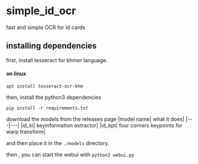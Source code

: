 # simple_id_ocr
fast and simple OCR for id cards 

## installing dependencies


first, install tesseract for khmer language. <br>
#### on linux 
`apt install tesseract-ocr-khm`


then, install the python3 dependencies

`pip install -r requirements.txt`

download the models from the releases page 
|model name| what it does|
|---|---|
|id_ki| keyinformation extractor|
|id_kpt| four corners keypoints for warp transform|

and then place it in the `./models` directory.

then , you can start the webui with `python3 webui.py`
